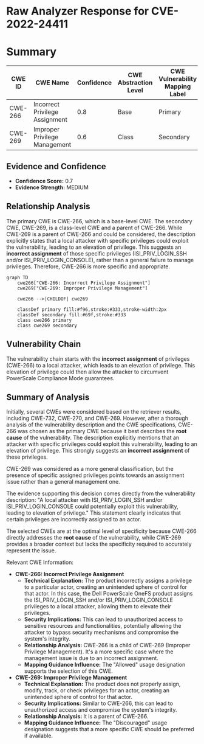 # Raw Analyzer Response for CVE-2022-24411

# Summary
| CWE ID | CWE Name | Confidence | CWE Abstraction Level | CWE Vulnerability Mapping Label | CWE-Vulnerability Mapping Notes |
|---|---|---|---|---|---|
| CWE-266 | Incorrect Privilege Assignment | 0.8 | Base | Primary | Allowed |
| CWE-269 | Improper Privilege Management | 0.6 | Class | Secondary | Discouraged |

## Evidence and Confidence

*   **Confidence Score:** 0.7
*   **Evidence Strength:** MEDIUM

## Relationship Analysis
The primary CWE is CWE-266, which is a base-level CWE. The secondary CWE, CWE-269, is a class-level CWE and a parent of CWE-266. While CWE-269 is a parent of CWE-266 and could be considered, the description explicitly states that a local attacker with specific privileges could exploit the vulnerability, leading to an elevation of privilege. This suggests an **incorrect assignment** of those specific privileges (ISI_PRIV_LOGIN_SSH and/or ISI_PRIV_LOGIN_CONSOLE), rather than a general failure to manage privileges. Therefore, CWE-266 is more specific and appropriate.

```mermaid
graph TD
    cwe266["CWE-266: Incorrect Privilege Assignment"]
    cwe269["CWE-269: Improper Privilege Management"]

    cwe266 -->|CHILDOF| cwe269

    classDef primary fill:#f96,stroke:#333,stroke-width:2px
    classDef secondary fill:#69f,stroke:#333
    class cwe266 primary
    class cwe269 secondary
```

## Vulnerability Chain
The vulnerability chain starts with the **incorrect assignment** of privileges (CWE-266) to a local attacker, which leads to an elevation of privilege. This elevation of privilege could then allow the attacker to circumvent PowerScale Compliance Mode guarantees.

## Summary of Analysis
Initially, several CWEs were considered based on the retriever results, including CWE-732, CWE-270, and CWE-269. However, after a thorough analysis of the vulnerability description and the CWE specifications, CWE-266 was chosen as the primary CWE because it best describes the **root cause** of the vulnerability. The description explicitly mentions that an attacker with specific privileges could exploit this vulnerability, leading to an elevation of privilege. This strongly suggests an **incorrect assignment** of these privileges.

CWE-269 was considered as a more general classification, but the presence of specific assigned privileges points towards an assignment issue rather than a general management one.

The evidence supporting this decision comes directly from the vulnerability description: "A local attacker with ISI_PRIV_LOGIN_SSH and/or ISI_PRIV_LOGIN_CONSOLE could potentially exploit this vulnerability, leading to elevation of privilege." This statement clearly indicates that certain privileges are incorrectly assigned to an actor.

The selected CWEs are at the optimal level of specificity because CWE-266 directly addresses the **root cause** of the vulnerability, while CWE-269 provides a broader context but lacks the specificity required to accurately represent the issue.

Relevant CWE Information:

*   **CWE-266: Incorrect Privilege Assignment**
    *   **Technical Explanation:** The product incorrectly assigns a privilege to a particular actor, creating an unintended sphere of control for that actor. In this case, the Dell PowerScale OneFS product assigns the ISI_PRIV_LOGIN_SSH and/or ISI_PRIV_LOGIN_CONSOLE privileges to a local attacker, allowing them to elevate their privileges.
    *   **Security Implications:** This can lead to unauthorized access to sensitive resources and functionalities, potentially allowing the attacker to bypass security mechanisms and compromise the system's integrity.
    *   **Relationship Analysis:** CWE-266 is a child of CWE-269 (Improper Privilege Management). It's a more specific case where the management issue is due to an incorrect assignment.
    *   **Mapping Guidance Influence:** The "Allowed" usage designation supports the selection of this CWE.
*   **CWE-269: Improper Privilege Management**
    *   **Technical Explanation:** The product does not properly assign, modify, track, or check privileges for an actor, creating an unintended sphere of control for that actor.
    *   **Security Implications:** Similar to CWE-266, this can lead to unauthorized access and compromise the system's integrity.
    *   **Relationship Analysis:** It is a parent of CWE-266.
    *   **Mapping Guidance Influence:** The "Discouraged" usage designation suggests that a more specific CWE should be preferred if available.